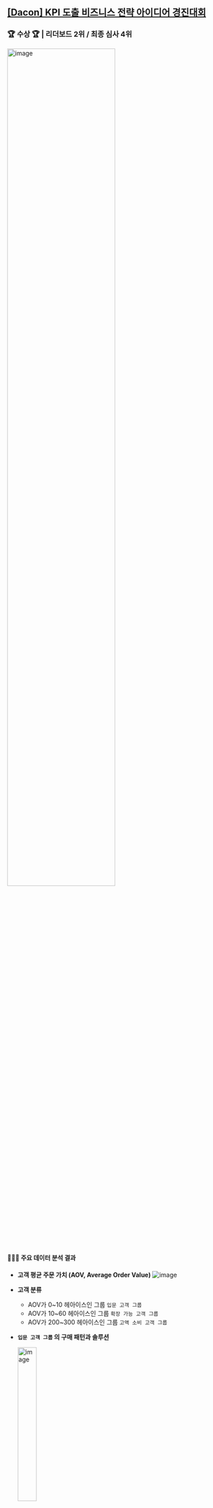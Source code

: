 ## [[Dacon] KPI 도출 비즈니스 전략 아이디어 경진대회](https://dacon.io/competitions/official/236248/codeshare/10420)

### 🏆 수상 🏆 | 리더보드 2위 / 최종 심사 4위
<img width="70%" alt="image" src="https://github.com/SeyeonJang/Data-Analysis-Study/assets/47477205/6a4f231b-7919-4571-ae9c-dbc3024a9677">

#### 👩🏻‍💻 주요 데이터 분석 결과
- **고객 평균 주문 가치 (AOV, Average Order Value)**
![image](https://github.com/SeyeonJang/Data-Analysis-Study/assets/47477205/50d98ac9-f239-4e43-807c-dc619faa74b4)

- **고객 분류**
  - AOV가 0~10 헤아이스인 그룹 `입문 고객 그룹`
  - AOV가 10~60 헤아이스인 그룹 `확장 가능 고객 그룹`
  - AOV가 200~300 헤아이스인 그룹 `고액 소비 고객 그룹`

- **`입문 고객 그룹` 의 구매 패턴과 솔루션**

  <img width="30%" alt="image" src="https://github.com/SeyeonJang/Data-Analysis-Study/assets/47477205/318a5942-7c98-4c5f-959f-5bbbddb8ea2c">
  
  | 구매 패턴 | 재구매율 0.8%, 타 그룹에 비해 Voucher 사용량 2.2배, 3.72배 높음 |
  |---|---|
  |솔루션|- 이벤트성 Voucher로 재구매율 높임<br>- 이벤트성 Voucher를 제공할 경우 확장 가능 고객 그룹으로 성장하기 위해 N개 이상 구매 시 할인을 적용할 수 있는 Voucher 제공<br>|
    
- **`확장 가능 고객 그룹` 의 구매 패턴과 솔루션**

  <img width="40%" alt="image" src="https://github.com/SeyeonJang/Data-Analysis-Study/assets/47477205/efe5f6ed-bdf5-40cd-ad30-8e3d6161d659">
  
  |구매 패턴| 95.28%가 물품 1개씩 구매, 재구매율 2.5% |
  |---|---|
  |솔루션|- AOV를 크게 유지하고자 두 개 이상의 제품 구매 시 할인 또는 무료 배송 혜택 제공<br>- 구매 금액에 따른 포인트 적립이나 할인 혜택을 제공하여 지속적인 구매 유도<br>- 고객이 구매한 상품 이력과 크로스 세일즈 프로모션을 진행하여 관련 상품을 함께 구매했을 때 가격을 달리하여 추가 구매 유도|
- **`고액 소비 고객 그룹` 의 구매 패턴과 솔루션**

  <img width="40%" alt="image" src="https://github.com/SeyeonJang/Data-Analysis-Study/assets/47477205/88f37bf7-6d32-48e3-b21d-9d5755bf721f">

  | 구매 패턴 | 무할부 구매도 많았지만, 2~6개월, 8개월, 10개월 할부의 경우 500건 이상의 주문에서 사용됨, 신용카드를 주로 사용함 |
  |---|---|
  |솔루션|- 무이자 할부 프로모션을 제공하여 경쟁사에 가지 않고 지속적인 결제를 하도록 유도<br>- 할부 이벤트나 추가 혜택을 제공하여 재결제 유도 (ex. 2개월 이상 할부를 선택한 고객에게 추가 할인 혹은 적립금 제공)|

#### 📊 데이터세트 : 브라질 이커머스 기업의 데이터
- [데이터](https://dacon.io/competitions/official/236248/data)
  - customers.csv (고객과 관련된 정보)
  - locations.csv (지역과 관련된 정보)
  - order_items.csv (주문 아이템과 관련된 정보)
  - orders.csv (주문과 관련된 정보)
  - payments.csv (지불과 관련된 정보)
  - products.csv (제품과 관련된 정보)
  - reviews.csv (리뷰와 관련된 정보)
  - sellers.csv (판매자와 관련된 정보)
<img width="80%" alt="image" src="https://github.com/SeyeonJang/Data-Analysis-Study/assets/47477205/02adbfd4-25b7-4e92-8c51-69be6854e59f">


### 💻 데이터분석 연습 :: 이커머스 고객 세분화 분석 아이디어 경진대회
#### 📊 데이터세트
- [데이터](https://dacon.io/competitions/official/236222/data)
  - Onlinesales_info.csv (온라인거래와 관련된 정보)
  - Customer_info.csv (고객과 관련된 정보)
  - Discount_info.csv (할인과 관련된 정보)
  - Marketing_info.csv (마케팅비용과 관련된 정보)
  - Tax_info.csv (세금과 관련된 정보)
<img width="80%" alt="image" src="https://github.com/SeyeonJang/Data-Analysis-Study/assets/47477205/8fdecff7-11f8-4b27-8b9c-0b41b32ab801">
